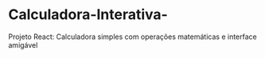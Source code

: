 # Calculadora-Interativa-
Projeto React: Calculadora simples com operações matemáticas e interface amigável
